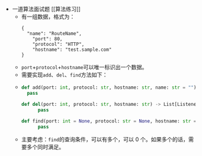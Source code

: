 - 一道算法面试题 [[算法练习]]
	- 有一组数据，格式为：
	  ```
	  {
	  	"name": "RouteName",
	      "port": 80,
	      "protocol": "HTTP",
	      "hostname": "test.sample.com"
	  }
	  ```
	- `port`+`protocol`+`hostname`可以唯一标识出一个数据。
	- 需要实现`add`、`del`、`find`方法如下：
	- ```Python
	  def add(port: int, protocol: str, hostname: str, name: str = "") -> List[Listener]:
	    pass
	  
	  def del(port: int, protocol: str, hostname: str) -> List[Listener]:
	    	pass
	    
	  def find(port: int = None, protocol: str = None, hostname: str = None, name: str = None) -> List[Listener]:
	    	pass
	  ```
	- 主要考虑：`find`的查询条件，可以有多个，可以 0 个。如果多个的话，需要多个同时满足。